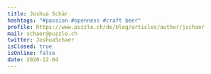 ```yaml
---
title: Joshua Schär
hashtags: "#passion #openness #craft beer"
profile: https://www.puzzle.ch/de/blog/articles/author/jschaer
mail: schaer@puzzle.ch
twitter: JoshuaSchaer
isClosed: true
isOnline: false
date: 2020-12-04
---
```

